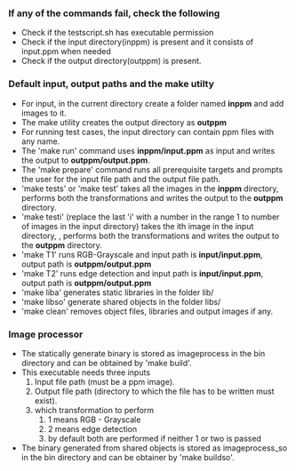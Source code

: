 ### If any of the commands fail, check the following
 -  Check if the testscript.sh has executable permission
 -  Check if the input directory(inppm) is present and it consists of input.ppm when needed
 -  Check if the output directory(outppm) is present.


### Default input, output paths and the make utilty
 -  For input, in the current directory create a folder named **inppm** and add images to it.
 -  The make utility creates the output directory as **outppm**
 -  For running test cases, the input directory can contain ppm files with any name.
 -  The 'make run' command uses **inppm/input.ppm** as input and writes the output to **outppm/output.ppm**.
 -  The 'make prepare' command runs all prerequisite targets and prompts the user for the input file path and the output file path.
 -  'make tests' or 'make test' takes all the images in the **inppm** directory, performs both the transformations and writes the output to the **outppm** directory.
 -  'make testi' (replace the last 'i' with a number in the range 1 to number of images in the input directory) takes the ith image in the input directory, , performs both the transformations and writes the output to the **outppm** directory.
 -  'make T1' runs RGB-Grayscale and input path is **input/input.ppm**, output path is **outppm/output.ppm**
 -  'make T2' runs edge detection and input path is **input/input.ppm**, output path is **outppm/output.ppm**
 -  'make liba' generates static libraries in the folder lib/
 -  'make libso' generate shared objects in the folder libs/
 -  'make clean' removes object files, libraries and output images if any.

### Image processor
 -  The statically generate binary is stored as imageprocess in the bin directory and can be obtained by 'make build'.
 -  This executable needs three inputs
    1. Input file path (must be a ppm image).
    2. Output file path (directory to which the file has to be written must exist).
    3. which transformation to perform
        1. 1 means RGB - Grayscale
        2. 2 means edge detection
        3. by default both are performed if neither 1 or two is passed
 -  The binary generated from shared objects is stored as imageprocess_so in the bin directory and can be obtainer by 'make buildso'.
 
